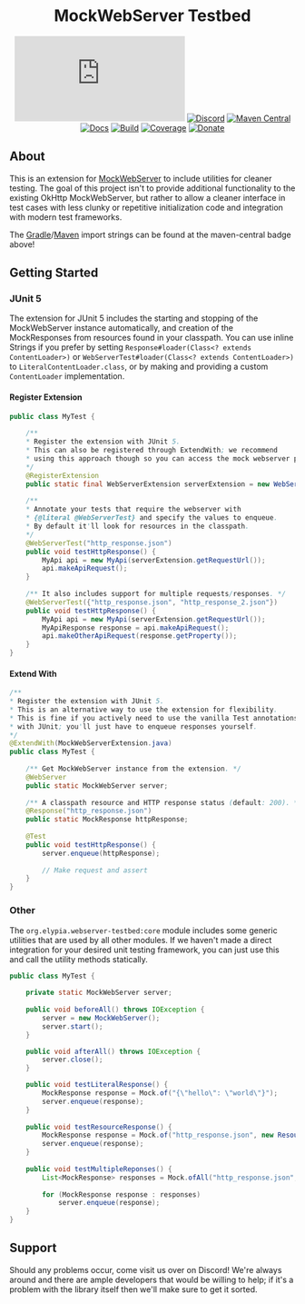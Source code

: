 <div align="center">

# MockWebServer Testbed
[![Matrix]][matrix-community] [![Discord]][discord-guild] [![Maven Central]][maven-page] [![Docs]][documentation] [![Build]][gitlab] [![Coverage]][gitlab] [![Donate]][elypia-donate]
</div>

## About
This is an extension for [MockWebServer] to include utilities for cleaner testing.
The goal of this project isn't to provide additional functionality to 
the existing OkHttp MockWebServer, but rather to allow a cleaner interface in 
test cases with less clunky or repetitive initialization code and integration
with modern test frameworks.

The [Gradle]/[Maven] import strings can be found at the maven-central badge above!

## Getting Started
### JUnit 5
The extension for JUnit 5 includes the starting and stopping of the MockWebServer
instance automatically, and creation of the MockResponses from resources
found in your classpath. You can use inline Strings if you prefer by setting
`Response#loader(Class<? extends ContentLoader>)` or 
`WebServerTest#loader(Class<? extends ContentLoader>)` to `LiteralContentLoader.class`,
or by making and providing a custom `ContentLoader` implementation.

#### Register Extension
```java
public class MyTest {
    
    /** 
    * Register the extension with JUnit 5. 
    * This can also be registered through ExtendWith; we recommend
    * using this approach though so you can access the mock webserver properties.
    */
    @RegisterExtension
    public static final WebServerExtension serverExtension = new WebServerExtension();
    	
    /**
    * Annotate your tests that require the webserver with
    * {@literal @WebServerTest} and specify the values to enqueue.
    * By default it'll look for resources in the classpath.
    */
    @WebServerTest("http_response.json")
    public void testHttpResponse() {
        MyApi api = new MyApi(serverExtension.getRequestUrl());
        api.makeApiRequest();
    }
    
    /** It also includes support for multiple requests/responses. */
    @WebServerTest({"http_response.json", "http_response_2.json"})
    public void testHttpResponse() {
        MyApi api = new MyApi(serverExtension.getRequestUrl());
        MyApiResponse response = api.makeApiRequest();
        api.makeOtherApiRequest(response.getProperty());
    }
}
```

#### Extend With
```java
/** 
* Register the extension with JUnit 5. 
* This is an alternative way to use the extension for flexibility.
* This is fine if you actively need to use the vanilla Test annotations available
* with JUnit; you'll just have to enqueue responses yourself.
*/
@ExtendWith(MockWebServerExtension.java)
public class MyTest {
    
    /** Get MockWebServer instance from the extension. */
    @WebServer
    public static MockWebServer server;
    
    /** A classpath resource and HTTP response status (default: 200). */
    @Response("http_response.json")
    public static MockResponse httpResponse;
    
    @Test
    public void testHttpResponse() {
        server.enqueue(httpResponse);
        
        // Make request and assert 
    }
}
```

### Other
The `org.elypia.webserver-testbed:core` module includes some generic utilities
that are used by all other modules. If we haven't made a direct integration for
your desired unit testing framework, you can just use this and call the
utility methods statically.

```java
public class MyTest {
    
    private static MockWebServer server;
        
    public void beforeAll() throws IOException {
        server = new MockWebServer();
        server.start();
    }

    public void afterAll() throws IOException {
        server.close();
    }

    public void testLiteralResponse() {
        MockResponse response = Mock.of("{\"hello\": \"world\"}");
        server.enqueue(response);
    }
    
    public void testResourceResponse() {
        MockResponse response = Mock.of("http_response.json", new ResourceLoader());
        server.enqueue(response);
    }
    
    public void testMultipleReponses() {
        List<MockResponse> responses = Mock.ofAll("http_response.json", "http_response_2.json");
        
        for (MockResponse response : responses)
            server.enqueue(response);
    }
}
```

## Support
Should any problems occur, come visit us over on Discord! We're always around and there are
ample developers that would be willing to help; if it's a problem with the library itself then we'll
make sure to get it sorted.

[matrix-community]: https://matrix.to/#/+elypia:matrix.org "Matrix Invite"
[discord-guild]: https://discord.gg/hprGMaM "Discord Invite"
[maven-page]: https://search.maven.org/search?q=g:org.elypia.webserver-testbed "Maven Central"
[documentation]: https://elypia.gitlab.io/webserver-testbed "Documentation"
[gitlab]: https://gitlab.com/Elypia/webserver-testbed/commits/master "Repository on GitLab"
[elypia-donate]: https://elypia.org/donate "Donate to Elypia"
[Gradle]: https://gradle.org/ "Depend via Gradle"
[Maven]: https://maven.apache.org/ "Depend via Maven"
[MockWebServer]: https://github.com/square/okhttp/tree/master/mockwebserver "MockWebServer on GitHub"

[Matrix]: https://img.shields.io/matrix/elypia:matrix.org?logo=matrix "Matrix Shield"
[Discord]: https://discord.com/api/guilds/184657525990359041/widget.png "Discord Shield"
[Maven Central]: https://img.shields.io/maven-central/v/org.elypia.webserver-testbed/core "Download Shield"
[Docs]: https://img.shields.io/badge/docs-webserver--testbed-blue.svg "Documentation Shield"
[Build]: https://gitlab.com/Elypia/webserver-testbed/badges/master/pipeline.svg "GitLab Build Shield"
[Coverage]: https://gitlab.com/Elypia/webserver-testbed/badges/master/coverage.svg "GitLab Coverage Shield"
[Donate]: https://img.shields.io/badge/donate-elypia-blueviolet "Donate Shield"
